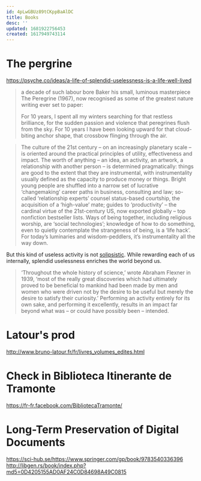 ```yaml
---
id: 4pLwGBUz89tCKppBaAlDC
title: Books
desc: ''
updated: 1681922756453
created: 1617949743114
---
```


# The pergrine

https://psyche.co/ideas/a-life-of-splendid-uselessness-is-a-life-well-lived

> a decade of such labour bore Baker his small, luminous masterpiece The Peregrine (1967), now recognised as some of the greatest nature writing ever set to paper:
> 
> For 10 years, I spent all my winters searching for that restless brilliance, for the sudden passion and violence that peregrines flush from the sky. For 10 years I have been looking upward for that cloud-biting anchor shape, that crossbow flinging through the air.
> 


> The culture of the 21st century – on an increasingly planetary scale – is oriented around the practical principles of utility, effectiveness and impact. The worth of anything – an idea, an activity, an artwork, a relationship with another person – is determined pragmatically: things are good to the extent that they are instrumental, with instrumentality usually defined as the capacity to produce money or things. Bright young people are shuffled into a narrow set of lucrative ‘changemaking’ career paths in business, consulting and law; so-called ‘relationship experts’ counsel status-based courtship, the acquisition of a ‘high-value’ mate; guides to ‘productivity’ – the cardinal virtue of the 21st-century US, now exported globally – top nonfiction bestseller lists. Ways of being together, including religious worship, are ‘social technologies’; knowledge of how to do something, even to quietly contemplate the strangeness of being, is a ‘life hack’. For today’s luminaries and wisdom-peddlers, it’s instrumentality all the way down.

But this kind of useless activity is not [solipsistic](https://en.wikipedia.org/wiki/Solipsism "Solipsism \( \(listen\); from Latin  solus 'alone', and  ipse 'self'\) is the philosophical idea that only one's mind is sure to exist. As an epistemological position, solipsism holds that knowledge of anything outside one's own mind is unsure; the external world and other minds cannot be known and might not exist outside the mind."). While rewarding each of us internally, splendid uselessness enriches the world beyond us. 


>  ‘Throughout the whole history of science,’ wrote Abraham Flexner in 1939, ‘most of the really great discoveries which had ultimately proved to be beneficial to mankind had been made by men and women who were driven not by the desire to be useful but merely the desire to satisfy their curiosity.’ Performing an activity entirely for its own sake, and performing it excellently, results in an impact far beyond what was – or could have possibly been – intended.


# Latour's prod

http://www.bruno-latour.fr/fr/livres_volumes_edites.html



# Check in Biblioteca Itinerante de Tramonte 

https://fr-fr.facebook.com/BibliotecaTramonte/



# Long-Term Preservation of Digital Documents 

https://sci-hub.se/https://www.springer.com/gp/book/9783540336396
http://libgen.rs/book/index.php?md5=0D4205155AD0AF24C0D84698A49C0815


